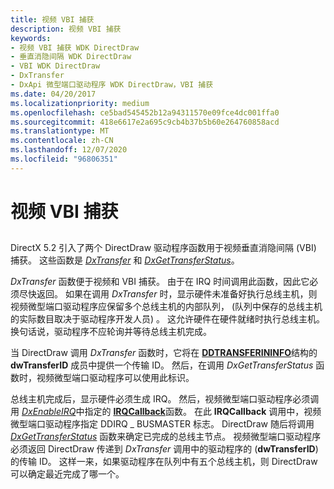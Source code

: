 ```yaml
---
title: 视频 VBI 捕获
description: 视频 VBI 捕获
keywords:
- 视频 VBI 捕获 WDK DirectDraw
- 垂直消隐间隔 WDK DirectDraw
- VBI WDK DirectDraw
- DxTransfer
- DxApi 微型端口驱动程序 WDK DirectDraw，VBI 捕获
ms.date: 04/20/2017
ms.localizationpriority: medium
ms.openlocfilehash: ce5bad545452b12a94311570e09fce4dc001ffa0
ms.sourcegitcommit: 418e6617e2a695c9cb4b37b5b60e264760858acd
ms.translationtype: MT
ms.contentlocale: zh-CN
ms.lasthandoff: 12/07/2020
ms.locfileid: "96806351"
---
```

# <a name="video-vbi-capture"></a>视频 VBI 捕获


## <span id="ddk_video_vbi_capture_gg"></span><span id="DDK_VIDEO_VBI_CAPTURE_GG"></span>


DirectX 5.2 引入了两个 DirectDraw 驱动程序函数用于视频垂直消隐间隔 (VBI) 捕获。 这些函数是 [*DxTransfer*](/windows/win32/api/dxmini/nc-dxmini-pdx_transfer) 和 [*DxGetTransferStatus*](/windows/win32/api/dxmini/nc-dxmini-pdx_gettransferstatus)。

*DxTransfer* 函数便于视频和 VBI 捕获。 由于在 IRQ 时间调用此函数，因此它必须尽快返回。 如果在调用 *DxTransfer* 时，显示硬件未准备好执行总线主机，则视频微型端口驱动程序应保留多个总线主机的内部队列， (队列中保存的总线主机的实际数目取决于驱动程序开发人员) 。 这允许硬件在硬件就绪时执行总线主机。 换句话说，驱动程序不应轮询并等待总线主机完成。

当 DirectDraw 调用 *DxTransfer* 函数时，它将在 [**DDTRANSFERININFO**](/windows/win32/api/dxmini/ns-dxmini-ddtransferininfo)结构的 **dwTransferID** 成员中提供一个传输 ID。 然后，在调用 *DxGetTransferStatus* 函数时，视频微型端口驱动程序可以使用此标识。

总线主机完成后，显示硬件必须生成 IRQ。 然后，视频微型端口驱动程序必须调用 [*DxEnableIRQ*](/windows/win32/api/dxmini/nc-dxmini-pdx_enableirq)中指定的 [**IRQCallback**](/windows/win32/api/dxmini/nc-dxmini-pdx_irqcallback)函数。 在此 **IRQCallback** 调用中，视频微型端口驱动程序指定 DDIRQ \_ BUSMASTER 标志。 DirectDraw 随后将调用 [*DxGetTransferStatus*](/windows/win32/api/dxmini/nc-dxmini-pdx_gettransferstatus) 函数来确定已完成的总线主节点。 视频微型端口驱动程序必须返回 DirectDraw 传递到 *DxTransfer* 调用中的驱动程序的 (**dwTransferID**) 的传输 ID。 这样一来，如果驱动程序在队列中有五个总线主机，则 DirectDraw 可以确定最近完成了哪一个。

 

